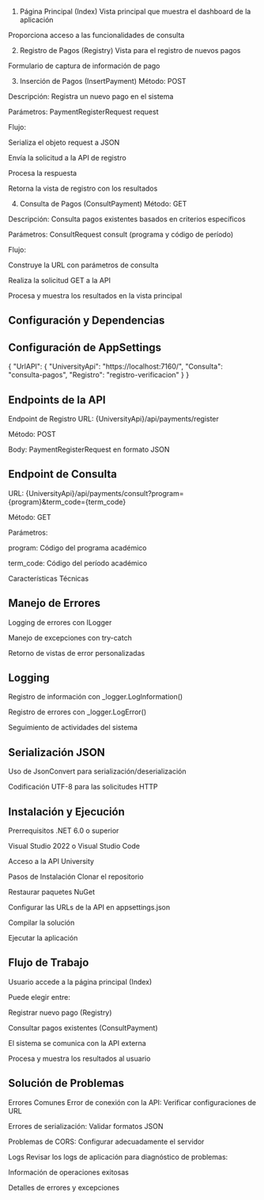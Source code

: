 1. Página Principal (Index)
Vista principal que muestra el dashboard de la aplicación

Proporciona acceso a las funcionalidades de consulta

2. Registro de Pagos (Registry)
Vista para el registro de nuevos pagos

Formulario de captura de información de pago

3. Inserción de Pagos (InsertPayment)
Método: POST

Descripción: Registra un nuevo pago en el sistema

Parámetros: PaymentRegisterRequest request

Flujo:

Serializa el objeto request a JSON

Envía la solicitud a la API de registro

Procesa la respuesta

Retorna la vista de registro con los resultados

4. Consulta de Pagos (ConsultPayment)
Método: GET

Descripción: Consulta pagos existentes basados en criterios específicos

Parámetros: ConsultRequest consult (programa y código de período)

Flujo:

Construye la URL con parámetros de consulta

Realiza la solicitud GET a la API

Procesa y muestra los resultados en la vista principal


## Configuración y Dependencias

<PackageReference Include="Microsoft.AspNetCore.App" />
<PackageReference Include="Newtonsoft.Json" />
<PackageReference Include="Microsoft.Extensions.Logging" />

## Configuración de AppSettings
{
    "UrlAPI": {
    "UniversityApi": "https://localhost:7160/",
    "Consulta": "consulta-pagos",
    "Registro": "registro-verificacion"
    }
}

## Endpoints de la API

Endpoint de Registro
URL: {UniversityApi}/api/payments/register

Método: POST

Body: PaymentRegisterRequest en formato JSON

## Endpoint de Consulta
URL: {UniversityApi}/api/payments/consult?program={program}&term_code={term_code}

Método: GET

Parámetros:

program: Código del programa académico

term_code: Código del período académico


Características Técnicas

## Manejo de Errores
Logging de errores con ILogger

Manejo de excepciones con try-catch

Retorno de vistas de error personalizadas

## Logging
Registro de información con _logger.LogInformation()

Registro de errores con _logger.LogError()

Seguimiento de actividades del sistema

## Serialización JSON
Uso de JsonConvert para serialización/deserialización

Codificación UTF-8 para las solicitudes HTTP

## Instalación y Ejecución
Prerrequisitos
.NET 6.0 o superior

Visual Studio 2022 o Visual Studio Code

Acceso a la API University

Pasos de Instalación
Clonar el repositorio

Restaurar paquetes NuGet

Configurar las URLs de la API en appsettings.json

Compilar la solución

Ejecutar la aplicación

## Flujo de Trabajo
Usuario accede a la página principal (Index)

Puede elegir entre:

Registrar nuevo pago (Registry)

Consultar pagos existentes (ConsultPayment)

El sistema se comunica con la API externa

Procesa y muestra los resultados al usuario

## Solución de Problemas

Errores Comunes
Error de conexión con la API: Verificar configuraciones de URL

Errores de serialización: Validar formatos JSON

Problemas de CORS: Configurar adecuadamente el servidor

Logs
Revisar los logs de aplicación para diagnóstico de problemas:

Información de operaciones exitosas

Detalles de errores y excepciones